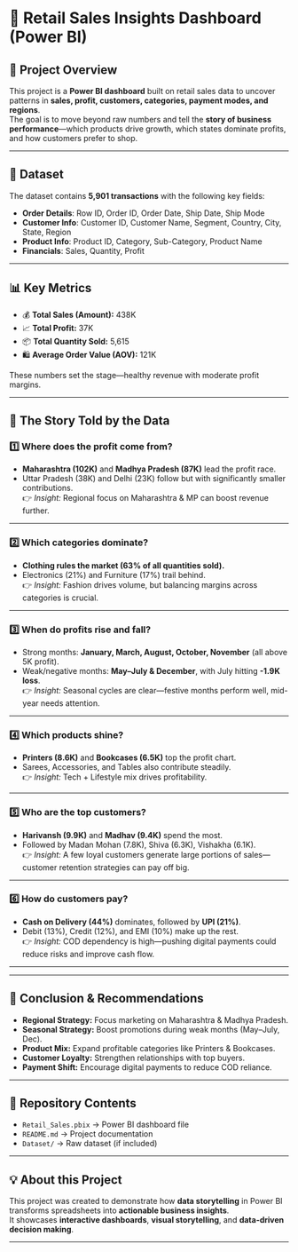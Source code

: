 # 🛒 Retail Sales Insights Dashboard (Power BI)

## 📌 Project Overview
This project is a **Power BI dashboard** built on retail sales data to uncover patterns in **sales, profit, customers, categories, payment modes, and regions**.  
The goal is to move beyond raw numbers and tell the **story of business performance**—which products drive growth, which states dominate profits, and how customers prefer to shop.

---

## 📂 Dataset
The dataset contains **5,901 transactions** with the following key fields:
- **Order Details**: Row ID, Order ID, Order Date, Ship Date, Ship Mode  
- **Customer Info**: Customer ID, Customer Name, Segment, Country, City, State, Region  
- **Product Info**: Product ID, Category, Sub-Category, Product Name  
- **Financials**: Sales, Quantity, Profit  

---

## 📊 Key Metrics
- 💰 **Total Sales (Amount):** 438K  
- 📈 **Total Profit:** 37K  
- 📦 **Total Quantity Sold:** 5,615  
- 🛍️ **Average Order Value (AOV):** 121K  

These numbers set the stage—healthy revenue with moderate profit margins.

---

## 📖 The Story Told by the Data

### 1️⃣ Where does the profit come from?
- **Maharashtra (102K)** and **Madhya Pradesh (87K)** lead the profit race.  
- Uttar Pradesh (38K) and Delhi (23K) follow but with significantly smaller contributions.  
👉 *Insight:* Regional focus on Maharashtra & MP can boost revenue further.

---

### 2️⃣ Which categories dominate?
- **Clothing rules the market (63% of all quantities sold).**  
- Electronics (21%) and Furniture (17%) trail behind.  
👉 *Insight:* Fashion drives volume, but balancing margins across categories is crucial.

---

### 3️⃣ When do profits rise and fall?
- Strong months: **January, March, August, October, November** (all above 5K profit).  
- Weak/negative months: **May–July & December**, with July hitting **-1.9K loss**.  
👉 *Insight:* Seasonal cycles are clear—festive months perform well, mid-year needs attention.

---

### 4️⃣ Which products shine?
- **Printers (8.6K)** and **Bookcases (6.5K)** top the profit chart.  
- Sarees, Accessories, and Tables also contribute steadily.  
👉 *Insight:* Tech + Lifestyle mix drives profitability.

---

### 5️⃣ Who are the top customers?
- **Harivansh (9.9K)** and **Madhav (9.4K)** spend the most.  
- Followed by Madan Mohan (7.8K), Shiva (6.3K), Vishakha (6.1K).  
👉 *Insight:* A few loyal customers generate large portions of sales—customer retention strategies can pay off big.

---

### 6️⃣ How do customers pay?
- **Cash on Delivery (44%)** dominates, followed by **UPI (21%)**.  
- Debit (13%), Credit (12%), and EMI (10%) make up the rest.  
👉 *Insight:* COD dependency is high—pushing digital payments could reduce risks and improve cash flow.

---
---

## 🚀 Conclusion & Recommendations
- **Regional Strategy:** Focus marketing on Maharashtra & Madhya Pradesh.  
- **Seasonal Strategy:** Boost promotions during weak months (May–July, Dec).  
- **Product Mix:** Expand profitable categories like Printers & Bookcases.  
- **Customer Loyalty:** Strengthen relationships with top buyers.  
- **Payment Shift:** Encourage digital payments to reduce COD reliance.  

---

## 📂 Repository Contents
- `Retail_Sales.pbix` → Power BI dashboard file  
- `README.md` → Project documentation  
- `Dataset/` → Raw dataset (if included)  

---

## 💡 About this Project
This project was created to demonstrate how **data storytelling** in Power BI transforms spreadsheets into **actionable business insights**.  
It showcases **interactive dashboards**, **visual storytelling**, and **data-driven decision making**.

---

